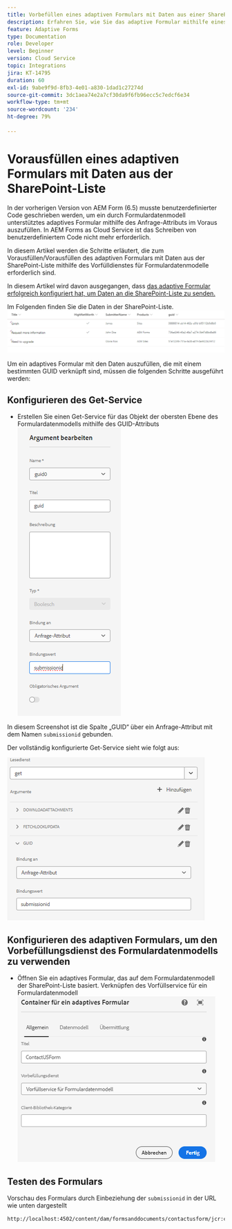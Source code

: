 ```yaml
---
title: Vorbefüllen eines adaptiven Formulars mit Daten aus einer SharePoint-Liste
description: Erfahren Sie, wie Sie das adaptive Formular mithilfe eines Formulardatenmodells, das von der SharePoint-Liste unterstützt wird, vorab ausfüllen
feature: Adaptive Forms
type: Documentation
role: Developer
level: Beginner
version: Cloud Service
topic: Integrations
jira: KT-14795
duration: 60
exl-id: 9abe9f9d-8fb3-4e01-a830-1dad1c27274d
source-git-commit: 3dc1aea74e2a7cf30da9f6fb96ecc5c7edcf6e34
workflow-type: tm+mt
source-wordcount: '234'
ht-degree: 79%

---
```


# Vorausfüllen eines adaptiven Formulars mit Daten aus der SharePoint-Liste

In der vorherigen Version von AEM Form (6.5) musste benutzerdefinierter Code geschrieben werden, um ein durch Formulardatenmodell unterstütztes adaptives Formular mithilfe des Anfrage-Attributs im Voraus auszufüllen. In AEM Forms as Cloud Service ist das Schreiben von benutzerdefiniertem Code nicht mehr erforderlich.

In diesem Artikel werden die Schritte erläutert, die zum Vorausfüllen/Vorausfüllen des adaptiven Formulars mit Daten aus der SharePoint-Liste mithilfe des Vorfülldienstes für Formulardatenmodelle erforderlich sind.

In diesem Artikel wird davon ausgegangen, dass [das adaptive Formular erfolgreich konfiguriert hat, um Daten an die SharePoint-Liste zu senden.](https://experienceleague.adobe.com/docs/experience-manager-cloud-service/content/forms/adaptive-forms-authoring/authoring-adaptive-forms-core-components/create-an-adaptive-form-on-forms-cs/configure-submit-actions-core-components.html?lang=de#connect-af-sharepoint-list)

Im Folgenden finden Sie die Daten in der SharePoint-Liste.
![sharepoint-list](assets/list-data.png)

Um ein adaptives Formular mit den Daten auszufüllen, die mit einem bestimmten GUID verknüpft sind, müssen die folgenden Schritte ausgeführt werden:

## Konfigurieren des Get-Service

* Erstellen Sie einen Get-Service für das Objekt der obersten Ebene des Formulardatenmodells mithilfe des GUID-Attributs
  ![get-service](assets/mapping-request-attribute.png)

In diesem Screenshot ist die Spalte „GUID“ über ein Anfrage-Attribut mit dem Namen `submissionid` gebunden.

Der vollständig konfigurierte Get-Service sieht wie folgt aus:

![get-service](assets/fdm-request-attribute.png)

## Konfigurieren des adaptiven Formulars, um den Vorbefüllungsdienst des Formulardatenmodells zu verwenden

* Öffnen Sie ein adaptives Formular, das auf dem Formulardatenmodell der SharePoint-Liste basiert. Verknüpfen des Vorfüllservice für ein Formulardatenmodell
  ![form-prefill-service](assets/form-prefill-service.png)

## Testen des Formulars

Vorschau des Formulars durch Einbeziehung der `submissionid` in der URL wie unten dargestellt

```html
http://localhost:4502/content/dam/formsanddocuments/contactusform/jcr:content?wcmmode=disabled&submissionid=57e12249-751a-4a38-a81f-0a4422b24412
```

